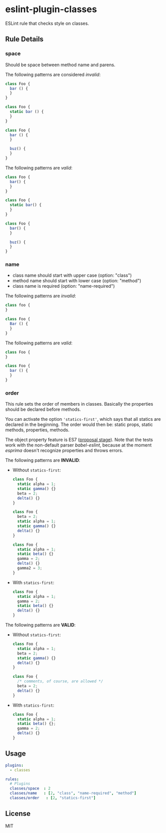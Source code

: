 # eslint-plugin-classes

ESLint rule that checks style on classes.

## Rule Details

### space

Should be space between method name and parens.

The following patterns are considered _invalid_:

```js
class Foo {
  bar () {
  }
}

class Foo {
  static bar () {
  }
}

class Foo {
  bar () {
  }

  buz() {
  }
}
```

The following patterns are _valid_:

```js
class Foo {
  bar() {
  }
}

class Foo {
  static bar() {
  }
}

class Foo {
  bar() {
  }

  buz() {
  }
}
```

### name

- class name should start with upper case (option: "class")
- method name should start with lower case (option: "method")
- class name is required (option: "name-required")

The following patterns are _invalid_:

```js
class foo {
}

class Foo {
  Bar () {
  }
}
```

The following patterns are _valid_:

```js
class Foo {
}

class Foo {
  bar () {
  }
}
```

### order

This rule sets the order of members in classes. Basically the properties should be declared before methods.

You can activate the option `'statics-first'`, which says that all statics are declared in the beginning.
The order would then be: static props, static methods, properties, methods.

The object property feature is ES7 ([proposal stage](https://gist.github.com/jeffmo/054df782c05639da2adb)).
Note that the tests work with the non-default parser *babel-eslint*, because at the moment *esprima* doesn't recognize
properties and throws errors.

The following patterns are **INVALID**:

* Without `statics-first`:
  ```js
  class Foo {
    static alpha = 1;
    static gamma() {}
    beta = 2;
    delta() {}
  }

  class Foo {
    beta = 2;
    static alpha = 1;
    static gamma() {}
    delta() {}
  }

  class Foo {
    static alpha = 1;
    static beta() {}
    gamma = 2;
    delta() {}
    gamma2 = 3;
  }
  ```
  
* With `statics-first`:
  ```js
  class Foo {
    static alpha = 1;
    gamma = 2;
    static beta() {}
    delta() {}
  }
  ```

The following patterns are **VALID**:

* Without `statics-first`:
  ```js
  class Foo {
    static alpha = 1;
    beta = 2;
    static gamma() {}
    delta() {}
  }

  class Foo {
    /* comments, of course, are allowed */
    beta = 2;
    delta() {}
  }
  ```
  
* With `statics-first`:
  ```js
  class Foo {
    static alpha = 1;
    static beta() {};
    gamma = 2;
    delta() {}
  }
  ```


## Usage

```yaml
plugins:
  - classes

rules:
  # Plugins
  classes/space  : 2
  classes/name   : [2, "class", "name-required", "method"]
  classes/order   : [2, "statics-first"]
```

## License

MIT
